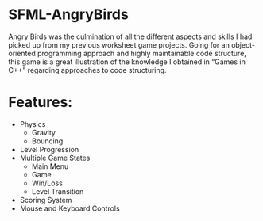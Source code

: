 # SFML-AngryBirds
Angry Birds was the culmination of all the different aspects and skills I had picked up from my previous worksheet game projects. Going for an object-oriented programming approach and highly maintainable code structure, this game is a great illustration of the knowledge I obtained in “Games in C++” regarding approaches to code structuring.

# Features:
- Physics
  - Gravity
  - Bouncing
- Level Progression
- Multiple Game States
  - Main Menu
  - Game
  - Win/Loss
  - Level Transition
- Scoring System
- Mouse and Keyboard Controls
